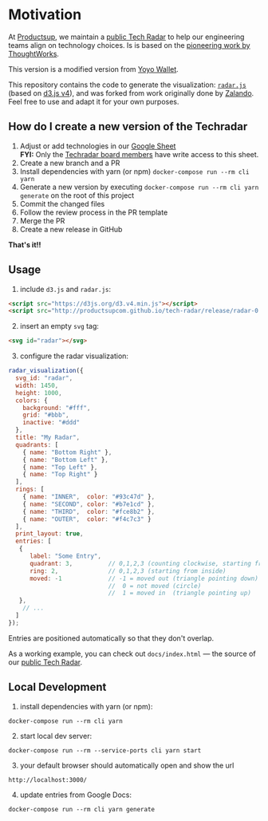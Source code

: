 # Motivation

At [Productsup](https://www.productsup.com/), we maintain a [public Tech
Radar](http://productsup.github.io/tech-radar/) to help our engineering teams
align on technology choices. Is is based on the [pioneering work
by ThoughtWorks](https://www.thoughtworks.com/radar).

This version is a modified version from [Yoyo Wallet](https://github.com/yoyowallet/tech-radar).

This repository contains the code to generate the visualization:
[`radar.js`](/docs/radar.js) (based on [d3.js v4](https://d3js.org)), and
was forked from work originally done by [Zalando](https://github.com/zalando/tech-radar).
Feel free to use and adapt it for your own purposes.

## How do I create a new version of the Techradar

1. Adjust or add technologies in our [Google Sheet](https://docs.google.com/spreadsheets/d/1Op2gILhJWK1YldR60xWBYMKxajSkHsy25DL_7y14HpU/edit?id=1Op2gILhJWK1YldR60xWBYMKxajSkHsy25DL_7y14HpU#gid=0) <br/>
**FYI:** Only the [Techradar board members](https://productsup.atlassian.net/wiki/spaces/EN/pages/1815380194/Tech+Radar#Who-is-part-of-the-Tech-Radar-board?) have write access to this sheet.
2. Create a new branch and a PR
3. Install dependencies with yarn (or npm) `docker-compose run --rm cli yarn`
4. Generate a new version by executing `docker-compose run --rm cli yarn generate` on the root of this project
5. Commit the changed files
6. Follow the review process in the PR template
7. Merge the PR
8. Create a new release in GitHub

**That's it!!**

## Usage

1. include `d3.js` and `radar.js`:

```html
<script src="https://d3js.org/d3.v4.min.js"></script>
<script src="http://productsupcom.github.io/tech-radar/release/radar-0.5.js"></script>
```

2. insert an empty `svg` tag:

```html
<svg id="radar"></svg>
```

3. configure the radar visualization:

```js
radar_visualization({
  svg_id: "radar",
  width: 1450,
  height: 1000,
  colors: {
    background: "#fff",
    grid: "#bbb",
    inactive: "#ddd"
  },
  title: "My Radar",
  quadrants: [
    { name: "Bottom Right" },
    { name: "Bottom Left" },
    { name: "Top Left" },
    { name: "Top Right" }
  ],
  rings: [
    { name: "INNER",  color: "#93c47d" },
    { name: "SECOND", color: "#b7e1cd" },
    { name: "THIRD",  color: "#fce8b2" },
    { name: "OUTER",  color: "#f4c7c3" }
  ],
  print_layout: true,
  entries: [
   {
      label: "Some Entry",
      quadrant: 3,          // 0,1,2,3 (counting clockwise, starting from bottom right)
      ring: 2,              // 0,1,2,3 (starting from inside)
      moved: -1             // -1 = moved out (triangle pointing down)
                            //  0 = not moved (circle)
                            //  1 = moved in  (triangle pointing up)
   },
    // ...
  ]
});
```

Entries are positioned automatically so that they don't overlap.

As a working example, you can check out `docs/index.html` &mdash; the source of our [public Tech
Radar](http://yoyowallet.github.io/tech-radar/).

## Local Development

1. install dependencies with yarn (or npm):

```
docker-compose run --rm cli yarn
```

2. start local dev server:

```
docker-compose run --rm --service-ports cli yarn start
```

3. your default browser should automatically open and show the url

```
http://localhost:3000/
```

4. update entries from Google Docs:

```
docker-compose run --rm cli yarn generate
```
